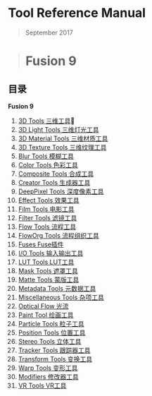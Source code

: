 # Tool Reference Manual

> September 2017

> # Fusion 9

## 目录

**Fusion 9**

1. [3D Tools 三维工具](3D%20Tools/README.md)📌
2. [3D Light Tools 三维灯光工具](3D%20Light%20Tools/README.md)
3. [3D Material Tools 三维材质工具](3D%20Material%20Tools/README.md)
4. [3D Texture Tools 三维纹理工具](3D%20Texture%20Tools/README.md)
5. [Blur Tools 模糊工具](Blur%20Tools/README.md)
6. [Color Tools 色彩工具](Color%20Tools/README.md)
7. [Composite Tools 合成工具](Composite%20Tools/README.md)
8. [Creator Tools 生成器工具](Creator%20Tools/README.md)
9. [DeepPixel Tools 深度像素工具](DeepPixel%20Tools/README.md)
10. [Effect Tools 效果工具](Effect%20Tools/README.md)
11. [Film Tools 电影工具](Film%20Tools/README.md)
12. [Filter Tools 滤镜工具](Filter%20Tools/README.md)
13. [Flow Tools 流程工具](Flow%20Tools/README.md)
14. [FlowOrg Tools 流程组织工具](FlowOrg%20Tools/README.md)
15. [Fuses Fuse插件](Fuses/README.md)
16. [I/O Tools 输入输出工具](IO%20Tools/README.md)
17. [LUT Tools LUT工具](LUT%20Tools%20LUT/README.md)
18. [Mask Tools 遮罩工具](Mask%20Tools/README.md)
19. [Matte Tools 蒙版工具](Matte%20Tools/README.md)
20. [Metadata Tools 元数据工具](Metadata%20Tools/README.md)
21. [Miscellaneous Tools 杂项工具](Miscellaneous%20Tools/README.md)
22. [Optical Flow 光流](Optical%20Flow/README.md)
23. [Paint Tool 绘画工具](Paint%20Tool/README.md)
24. [Particle Tools 粒子工具](Particle%20Tools/README.md)
25. [Position Tools 位置工具](Position%20Tools/README.md)
26. [Stereo Tools 立体工具](Stereo%20Tools/README.md)
27. [Tracker Tools 跟踪器工具](Tracker%20Tools/README.md)
28. [Transform Tools 变换工具](Transform%20Tools/README.md)
29. [Warp Tools 变形工具](Warp%20Tools/README.md)
30. [Modifiers 修改器工具](Modifiers/README.md)
31. [VR Tools VR工具](VR%20Tools/README.md)